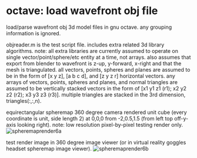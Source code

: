 # octave: load wavefront obj file
load/parse wavefront obj 3d model files in gnu octave. any grouping information is ignored.

objreader.m is the test script file. includes extra related 3d library algorithms.
note: all extra libraries are currently assumed to operate on single vector/point/sphere/etc entity at a time, not arrays.
also assumes that export from blender to wavefront is z-up, y-forward, x-right and that the mesh is triangulated.
all vectors, points, spheres and planes are assumed to be in the form of [x y z], [a b c d], and [z y z r] horizontal vectors.
any arrays of vectors, points, spheres and planes, and normal triangles are assumed to be vertically stacked vectors
in the form of [x1 y1 z1 (r1); x2 y2 z2 (r2); x3 y3 z3 (r3)]. multiple triangles are stacked in the 3rd dimension, triangles(:,:,n).

equirectangular spheremap 360 degree camera rendered unit cube (every coordinate is unit, side length 2) at 0,0,0 from -2,0.5,1.5 (from left top off-y-axis looking right).
note: low resolution pixel-by-pixel testing render only.
![spheremaprender6a](https://github.com/goofyseeker311/octaveloadwavefrontobj/assets/19920254/33155a5a-fa9f-45c3-8d2b-c8e47d9e6258)

test render image in 360 degree image viewer (or in virtual reality goggles headset spheremap image viewer).
![spheremaprender6b](https://github.com/goofyseeker311/octaveloadwavefrontobj/assets/19920254/1ed0e2a7-1de1-43a0-89dd-74f0af7dba91)
